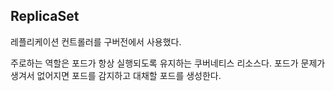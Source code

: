 ## ReplicaSet

레플리케이션 컨트롤러를 구버전에서 사용했다. 

주로하는 역할은 포드가 항상 실행되도록 유지하는 쿠버네티스 리소스다. 포드가 문제가 생겨서 없어지면 포드를 감지하고 
대채할 포드를 생성한다.

